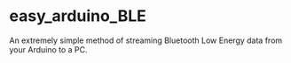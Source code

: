 # easy_arduino_BLE
An extremely simple method of streaming Bluetooth Low Energy data from your Arduino to a PC.
